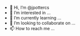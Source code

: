 - 👋 Hi, I’m @jpottercs
- 👀 I’m interested in ...
- 🌱 I’m currently learning ...
- 💞️ I’m looking to collaborate on ...
- 📫 How to reach me ...

<!---
jpottercs/jpottercs is a ✨ special ✨ repository because its `README.md` (this file) appears on your GitHub profile.
You can click the Preview link to take a look at your changes.
--->
